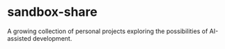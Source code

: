 # sandbox-share
A growing collection of personal projects exploring the possibilities of AI-assisted development.
